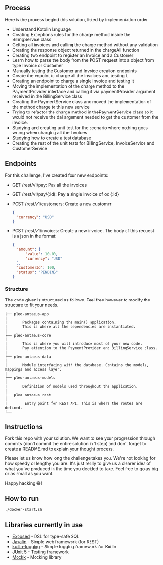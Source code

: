 ## Process

Here is the process begind this solution, listed by implementation order

- Understand Kotolin language
- Creating Exceptions rules for the charge method inside the BillingService class
- Getting all invoices and calling the charge method without any validation
- Creating the response object returned in the chargeAll function
- Creating two endpoint to register an Invoice and a Customer
- Learn how to parse the body from the POST request into a object from type Invoice or Customer
- Manually testing the Customer and Invoice creation endpoints
- Create the enpoint to charge all the invoices and testing it
- Creating an endpoint to charge a single invoice and testing it
- Moving the implementation of the charge method to the PaymentProvider interface and calling it via paymentProvider argument received in the BillingService class
- Creating the PaymentService class and moved the implementation of the method charge to this new service
- Trying to refactor the charge method in thePaymentService class so it would not receive the dal argument needed to get the customer from the invoice.
- Studying and creating unit test for the scenario where nothing goes wrong when charging all the invoices
- Studying how to create a test database
- Creating the rest of the unit tests for BillingService, InvoiceService and CustomerService

## Endpoints

For this challenge, I've created four new endpoints:

- GET /rest/v1/pay: Pay all the invoices

- GET /rest/v1/pay/{:id}: Pay a single invoice of od {:id}

- POST /rest/v1/customers: Create a new customer

  ```json
  {
  	"currency": "USD"
  }
  ```

  

- POST /rest/v1/invoices: Create a new invoice. The body of this request is a json in the format:

  ```json
  {
  	"amount": {
  		"value": 10.00,
  		"currency": "USD"
  	},
  	"customerId": 100,
  	"status": "PENDING"
  }
  ```



### Structure
The code given is structured as follows. Feel free however to modify the structure to fit your needs.
```
├── pleo-antaeus-app
|
|       Packages containing the main() application. 
|       This is where all the dependencies are instantiated.
|
├── pleo-antaeus-core
|
|       This is where you will introduce most of your new code.
|       Pay attention to the PaymentProvider and BillingService class.
|
├── pleo-antaeus-data
|
|       Module interfacing with the database. Contains the models, mappings and access layer.
|
├── pleo-antaeus-models
|
|       Definition of models used throughout the application.
|
├── pleo-antaeus-rest
|
|        Entry point for REST API. This is where the routes are defined.
└──
```

## Instructions
Fork this repo with your solution. We want to see your progression through commits (don’t commit the entire solution in 1 step) and don't forget to create a README.md to explain your thought process.

Please let us know how long the challenge takes you. We're not looking for how speedy or lengthy you are. It's just really to give us a clearer idea of what you've produced in the time you decided to take. Feel free to go as big or as small as you want.

Happy hacking 😁!

## How to run
```
./docker-start.sh
```

## Libraries currently in use
* [Exposed](https://github.com/JetBrains/Exposed) - DSL for type-safe SQL
* [Javalin](https://javalin.io/) - Simple web framework (for REST)
* [kotlin-logging](https://github.com/MicroUtils/kotlin-logging) - Simple logging framework for Kotlin
* [JUnit 5](https://junit.org/junit5/) - Testing framework
* [Mockk](https://mockk.io/) - Mocking library

